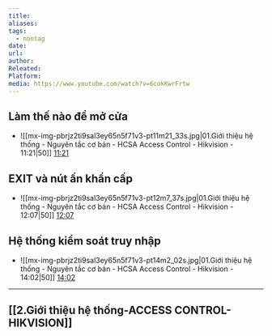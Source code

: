 ```yaml
---
title:
aliases:
tags:
  - nontag
date:
url:
author:
Releated:
Platform:
media: https://www.youtube.com/watch?v=6cokKwrFrtw
---
```


## Làm thế nào để mở cửa


- ![[mx-img-pbrjz2ti9sal3ey65n5f71v3-pt11m21_33s.jpg|01.Giới thiệu hệ thống  - Nguyên tắc cơ bản - HCSA Access Control - Hikvision - 11:21|50]] [11:21](https://www.youtube.com/watch?v=6cokKwrFrtw#t=11:21.33) 


## EXIT và nút ấn khẩn cấp


- ![[mx-img-pbrjz2ti9sal3ey65n5f71v3-pt12m7_37s.jpg|01.Giới thiệu hệ thống  - Nguyên tắc cơ bản - HCSA Access Control - Hikvision - 12:07|50]] [12:07](https://www.youtube.com/watch?v=6cokKwrFrtw#t=12:07.37) 
## Hệ thống kiểm soát truy nhập

- ![[mx-img-pbrjz2ti9sal3ey65n5f71v3-pt14m2_02s.jpg|01.Giới thiệu hệ thống  - Nguyên tắc cơ bản - HCSA Access Control - Hikvision - 14:02|50]] [14:02](https://www.youtube.com/watch?v=6cokKwrFrtw#t=14:02.02) 


---
## [[2.Giới thiệu hệ thống-ACCESS CONTROL-HIKVISION]]
